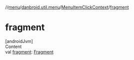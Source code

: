 //[menu](../../index.md)/[danbroid.util.menu](../index.md)/[MenuItemClickContext](index.md)/[fragment](fragment.md)



# fragment  
[androidJvm]  
Content  
val [fragment](fragment.md): [Fragment](https://developer.android.com/reference/kotlin/androidx/fragment/app/Fragment.html)  



